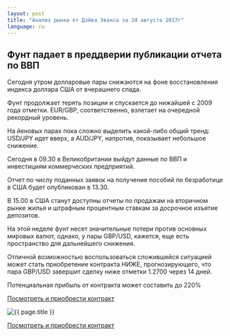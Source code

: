 ```yaml
---
layout: post
title: "Анализ рынка от Дэйва Эванса за 24 августа 2017г"
language: ru
---
```

## Фунт падает в преддверии публикации отчета по ВВП

Сегодня утром долларовые пары снижаются на фоне восстановления индекса доллара США от вчерашнего спада.

Фунт продолжает терять позиции и спускается до нижайшей с 2009 года отметки. EUR/GBP, соответственно, взлетает на очередной рекордный уровень.

На йеновых парах пока сложно выделить какой-либо общий тренд: USD/JPY идет вверх, а AUD/JPY, напротив, показывает небольшое снижение. 


Сегодня в 09.30 в Великобритании выйдут данные по ВВП и инвестициям коммерческих предприятий.

Отчет по числу поданных заявок на получение пособий по безработице в США будет опубликован в 13.30.

В 15.00 в США станут доступны отчеты по продажам на вторичном рынке жилья и штрафным процентным ставкам за досрочное изъятие депозитов.
 
На этой неделе фунт несет значительные потери против основных мировых валют, однако, у пары GBP/USD, кажется, еще есть пространство для дальнейшего снижения.

Отличной возможностью воспользоваться сложившейся ситуацией может стать приобретение контракта НИЖЕ, прогнозирующего, что пара GBP/USD завершит сделку ниже отметки 1.2700 через 14 дней. 

Потенциальная прибыль от контракта может составить до 220%

<a href="http://record.binary.com/_bivVDfg8lHux76XffYA0JmNd7ZgqdRLk/1/?market=forex&underlying=frxGBPUSD&formname=higherlower&duration_amount=14&duration_units=d&amount=10&amount_type=payout&expiry_type=duration&barrier=1.27&s=1&t=aVRH1jbr4PIzaaMYniHZCJ0co5lt24DG" target="_blank">Посмотреть и приобрести контракт</a>

<img src="{{ site.url }}/images/aug-17/ru-24-aug-17.png" alt="{{ page.title }}"  title="{{ page.title }}">

<a href="%LINK%%?https://www.binary.com/d/trade.cgi?market=forex&underlying=frxGBPUSD&formname=higherlower&duration_amount=14&duration_units=d&amount=10&amount_type=payout&expiry_type=duration&barrier=1.27&s=1&t=aVRH1jbr4PIzaaMYniHZCJ0co5lt24DG" target="_blank">Посмотреть и приобрести контракт</a>
